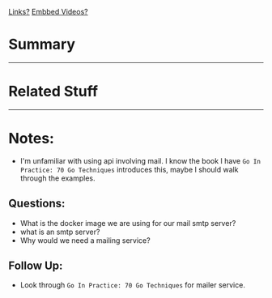 [Links?](#)
[Embbed Videos?](#)
# Summary

----
# Related Stuff

----
# Notes:
- I'm unfamiliar with using api involving mail. I know the book I have `Go In Practice: 70 Go Techniques` introduces this, maybe I should walk through the examples.


## Questions:
- What is the docker image we are using for our mail smtp server?
- what is an smtp server?
- Why would we need a mailing service? 
## Follow Up:
- Look through `Go In Practice: 70 Go Techniques` for mailer service.